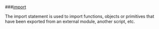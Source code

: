 ###[import](https://developer.mozilla.org/en-US/docs/Web/JavaScript/Reference/Statements/import)

The import statement is used to import functions, objects or primitives 
that have been exported from an external module, another script, etc.